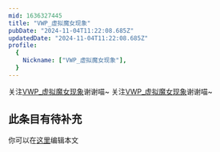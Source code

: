 ```yaml
---
mid: 1636327445
title: "VWP_虚拟魔女现象"
pubDate: "2024-11-04T11:22:08.685Z"
updatedDate: "2024-11-04T11:22:08.685Z"
profile:
  {
    Nickname: ["VWP_虚拟魔女现象"],
  }
---
```


关注[VWP_虚拟魔女现象](https://space.bilibili.com/1636327445)谢谢喵~ 关注[VWP_虚拟魔女现象](https://space.bilibili.com/1636327445)谢谢喵~

## 此条目有待补充
你可以在[这里](https://github.com/Yuhanawa/VTuber.ICU/edit/master/src/content/v/VWP_虚拟魔女现象/index.md)编辑本文
